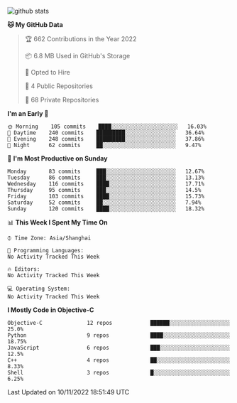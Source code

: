 
![github stats](https://github-readme-stats.vercel.app/api?username=ChesterYue&show_icons=true&count_private=true)

<!-- ![wakatime](https://github-readme-stats.vercel.app/api/wakatime?username=ChesterYue&layout=compact) -->

<!-- ![wakatime](https://github-readme-stats.vercel.app/api/top-langs/?username=ChesterYue&layout=compact) -->

<!--START_SECTION:waka-->
**🐱 My GitHub Data** 

> 🏆 662 Contributions in the Year 2022
 > 
> 📦 6.8 MB Used in GitHub's Storage 
 > 
> 💼 Opted to Hire
 > 
> 📜 4 Public Repositories 
 > 
> 🔑 68 Private Repositories  
 > 
**I'm an Early 🐤** 

```text
🌞 Morning    105 commits    ████░░░░░░░░░░░░░░░░░░░░░   16.03% 
🌆 Daytime    240 commits    █████████░░░░░░░░░░░░░░░░   36.64% 
🌃 Evening    248 commits    █████████░░░░░░░░░░░░░░░░   37.86% 
🌙 Night      62 commits     ██░░░░░░░░░░░░░░░░░░░░░░░   9.47%

```
📅 **I'm Most Productive on Sunday** 

```text
Monday       83 commits     ███░░░░░░░░░░░░░░░░░░░░░░   12.67% 
Tuesday      86 commits     ███░░░░░░░░░░░░░░░░░░░░░░   13.13% 
Wednesday    116 commits    ████░░░░░░░░░░░░░░░░░░░░░   17.71% 
Thursday     95 commits     ███░░░░░░░░░░░░░░░░░░░░░░   14.5% 
Friday       103 commits    ████░░░░░░░░░░░░░░░░░░░░░   15.73% 
Saturday     52 commits     ██░░░░░░░░░░░░░░░░░░░░░░░   7.94% 
Sunday       120 commits    ████░░░░░░░░░░░░░░░░░░░░░   18.32%

```


📊 **This Week I Spent My Time On** 

```text
⌚︎ Time Zone: Asia/Shanghai

💬 Programming Languages: 
No Activity Tracked This Week

🔥 Editors: 
No Activity Tracked This Week

💻 Operating System: 
No Activity Tracked This Week

```

**I Mostly Code in Objective-C** 

```text
Objective-C              12 repos            ██████░░░░░░░░░░░░░░░░░░░   25.0% 
Python                   9 repos             ████░░░░░░░░░░░░░░░░░░░░░   18.75% 
JavaScript               6 repos             ███░░░░░░░░░░░░░░░░░░░░░░   12.5% 
C++                      4 repos             ██░░░░░░░░░░░░░░░░░░░░░░░   8.33% 
Shell                    3 repos             █░░░░░░░░░░░░░░░░░░░░░░░░   6.25%

```



 Last Updated on 10/11/2022 18:51:49 UTC
<!--END_SECTION:waka-->